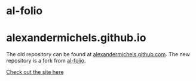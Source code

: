 # al-folio
# alexandermichels.github.io

The old repository can be found at [alexandermichels.github.com](https://github.com/alexandermichels/alexandermichels.github.io). The new repository is a fork from [al-folio](https://github.com/alshedivat/al-folio).

[Check out the site here](https://alexandermichels.github.io/)
